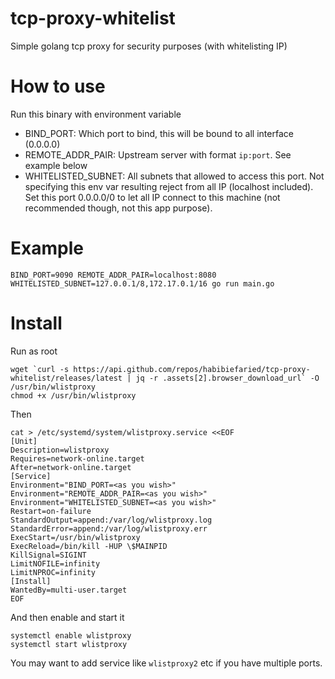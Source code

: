 # tcp-proxy-whitelist
Simple golang tcp proxy for security purposes (with whitelisting IP)

# How to use
Run this binary with environment variable
* BIND_PORT: Which port to bind, this will be bound to all interface (0.0.0.0)
* REMOTE_ADDR_PAIR: Upstream server with format `ip:port`. See example below
* WHITELISTED_SUBNET: All subnets that allowed to access this port. Not specifying this env var resulting reject from all IP (localhost included). Set this port 0.0.0.0/0 to let all IP connect to this machine (not recommended though, not this app purpose).

# Example 
```
BIND_PORT=9090 REMOTE_ADDR_PAIR=localhost:8080 WHITELISTED_SUBNET=127.0.0.1/8,172.17.0.1/16 go run main.go
```

# Install

Run as root

```
wget `curl -s https://api.github.com/repos/habibiefaried/tcp-proxy-whitelist/releases/latest | jq -r .assets[2].browser_download_url` -O /usr/bin/wlistproxy
chmod +x /usr/bin/wlistproxy
```

Then

```
cat > /etc/systemd/system/wlistproxy.service <<EOF
[Unit]
Description=wlistproxy
Requires=network-online.target
After=network-online.target
[Service]
Environment="BIND_PORT=<as you wish>"
Environment="REMOTE_ADDR_PAIR=<as you wish>"
Environment="WHITELISTED_SUBNET=<as you wish>"
Restart=on-failure
StandardOutput=append:/var/log/wlistproxy.log
StandardError=append:/var/log/wlistproxy.err
ExecStart=/usr/bin/wlistproxy
ExecReload=/bin/kill -HUP \$MAINPID
KillSignal=SIGINT
LimitNOFILE=infinity
LimitNPROC=infinity
[Install]
WantedBy=multi-user.target
EOF
```

And then enable and start it

```
systemctl enable wlistproxy
systemctl start wlistproxy
```

You may want to add service like `wlistproxy2` etc if you have multiple ports.
